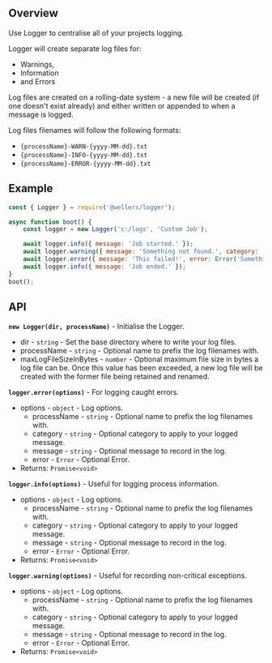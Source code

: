 ## Overview

Use Logger to centralise all of your projects logging. 

Logger will create separate log files for:
* Warnings, 
* Information 
* and Errors

Log files are created on a rolling-date system - a new file will be created (if one doesn't exist already) and either written or appended to when a message is logged.

Log files filenames will follow the following formats: 
* `{processName}-WARN-{yyyy-MM-dd}.txt`
* `{processName}-INFO-{yyyy-MM-dd}.txt`
* `{processName}-ERROR-{yyyy-MM-dd}.txt`

## Example

```js
const { Logger } = require('@wellers/logger');

async function boot() {
	const logger = new Logger('c:/logs', 'Custom Job');

	await logger.info({ message: 'Job started.' });
	await logger.warning({ message: 'Something not found.', category: 'Update' });
	await logger.error({ message: 'This failed!', error: Error('Something went wrong!') });
	await logger.info({ message: 'Job ended.' });
}
boot();
```

## API

**`new Logger(dir, processName)`** - Initialise the Logger.

* dir - `string` - Set the base directory where to write your log files.
* processName - `string` - Optional name to prefix the log filenames with.
* maxLogFileSizeInBytes - `number` - Optional maximum file size in bytes a log file can be. Once this value has been exceeded, a new log file will be created with the former file being retained and renamed.

**`logger.error(options)`** - For logging caught errors.
* options - `object` - Log options.
    * processName - `string` - Optional name to prefix the log filenames with.
    * category - `string` - Optional category to apply to your logged message.
    * message - `string` - Optional message to record in the log.
    * error - `Error` - Optional Error.
* Returns: `Promise<void>`

**`logger.info(options)`** - Useful for logging process information.
* options - `object` - Log options.
    * processName - `string` - Optional name to prefix the log filenames with.
    * category - `string` - Optional category to apply to your logged message.
    * message - `string` - Optional message to record in the log.
    * error - `Error` - Optional Error.
* Returns: `Promise<void>`

**`logger.warning(options)`** - Useful for recording non-critical exceptions.
* options - `object` - Log options.
    * processName - `string` - Optional name to prefix the log filenames with.
    * category - `string` - Optional category to apply to your logged message.
    * message - `string` - Optional message to record in the log.
    * error - `Error` - Optional Error.
* Returns: `Promise<void>`